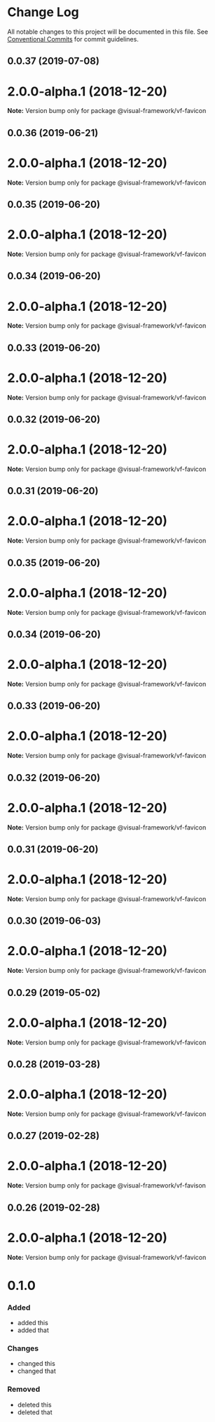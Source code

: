 # Change Log

All notable changes to this project will be documented in this file.
See [Conventional Commits](https://conventionalcommits.org) for commit guidelines.

## 0.0.37 (2019-07-08)



# 2.0.0-alpha.1 (2018-12-20)

**Note:** Version bump only for package @visual-framework/vf-favicon





## 0.0.36 (2019-06-21)



# 2.0.0-alpha.1 (2018-12-20)

**Note:** Version bump only for package @visual-framework/vf-favicon





## 0.0.35 (2019-06-20)



# 2.0.0-alpha.1 (2018-12-20)

**Note:** Version bump only for package @visual-framework/vf-favicon





## 0.0.34 (2019-06-20)



# 2.0.0-alpha.1 (2018-12-20)

**Note:** Version bump only for package @visual-framework/vf-favicon





## 0.0.33 (2019-06-20)



# 2.0.0-alpha.1 (2018-12-20)

**Note:** Version bump only for package @visual-framework/vf-favicon





## 0.0.32 (2019-06-20)



# 2.0.0-alpha.1 (2018-12-20)

**Note:** Version bump only for package @visual-framework/vf-favicon





## 0.0.31 (2019-06-20)



# 2.0.0-alpha.1 (2018-12-20)

**Note:** Version bump only for package @visual-framework/vf-favicon





## 0.0.35 (2019-06-20)



# 2.0.0-alpha.1 (2018-12-20)

**Note:** Version bump only for package @visual-framework/vf-favicon





## 0.0.34 (2019-06-20)



# 2.0.0-alpha.1 (2018-12-20)

**Note:** Version bump only for package @visual-framework/vf-favicon





## 0.0.33 (2019-06-20)



# 2.0.0-alpha.1 (2018-12-20)

**Note:** Version bump only for package @visual-framework/vf-favicon





## 0.0.32 (2019-06-20)



# 2.0.0-alpha.1 (2018-12-20)

**Note:** Version bump only for package @visual-framework/vf-favicon





## 0.0.31 (2019-06-20)



# 2.0.0-alpha.1 (2018-12-20)

**Note:** Version bump only for package @visual-framework/vf-favicon





## 0.0.30 (2019-06-03)



# 2.0.0-alpha.1 (2018-12-20)

**Note:** Version bump only for package @visual-framework/vf-favicon





## 0.0.29 (2019-05-02)



# 2.0.0-alpha.1 (2018-12-20)

**Note:** Version bump only for package @visual-framework/vf-favicon





## 0.0.28 (2019-03-28)



# 2.0.0-alpha.1 (2018-12-20)

**Note:** Version bump only for package @visual-framework/vf-favicon





## 0.0.27 (2019-02-28)



# 2.0.0-alpha.1 (2018-12-20)

**Note:** Version bump only for package @visual-framework/vf-favison





## 0.0.26 (2019-02-28)



# 2.0.0-alpha.1 (2018-12-20)

**Note:** Version bump only for package @visual-framework/vf-favicon





# 0.1.0

### Added
- added this
- added that

### Changes

- changed this
- changed that

### Removed

- deleted this
- deleted that
